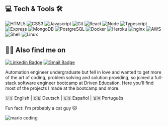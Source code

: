 ## :computer: Tech & Tools :hammer_and_wrench:
![HTML5](https://img.shields.io/badge/HTML5-E34F26?style=for-the-badge&logo=html5&logoColor=white)
![CSS3](https://img.shields.io/badge/CSS3-1572B6?style=for-the-badge&logo=css3&logoColor=white)
![Javascript](https://img.shields.io/badge/JavaScript-323330?style=for-the-badge&logo=javascript&logoColor=F7DF1E)
![Git](https://img.shields.io/badge/Git-E34F26?style=for-the-badge&logo=git&logoColor=white)
![React](https://img.shields.io/badge/React-20232A?style=for-the-badge&logo=react&logoColor=61DAFB)
![Node](https://img.shields.io/badge/Node.js-43853D?style=for-the-badge&logo=node.js&logoColor=white)
![Typescript](https://img.shields.io/badge/TypeScript-007ACC?style=for-the-badge&logo=typescript&logoColor=white)
![Express](https://img.shields.io/badge/Express.js-404D59?style=for-the-badge)
![MongoDB](https://img.shields.io/badge/MongoDB-4EA94B?style=for-the-badge&logo=mongodb&logoColor=white)
![PostgreSQL](https://img.shields.io/badge/PostgreSQL-316192?style=for-the-badge&logo=postgresql&logoColor=white)
![Docker](https://img.shields.io/badge/Docker-2496ED?style=for-the-badge&logo=docker&logoColor=white)
![Heroku](https://img.shields.io/badge/Heroku-430098?style=for-the-badge&logo=heroku&logoColor=white)
![nginx](https://img.shields.io/badge/Nginx-009639?style=for-the-badge&logo=nginx&logoColor=white)
![AWS](https://img.shields.io/badge/Amazon_AWS-232F3E?style=for-the-badge&logo=amazon-aws&logoColor=white)
![Shell](https://img.shields.io/badge/Shell_Script-121011?style=for-the-badge&logo=gnu-bash&logoColor=white)
![Linux](https://img.shields.io/badge/Linux-E34F26?style=for-the-badge&logo=linux&logoColor=black)

## :man_technologist: Also find me on
[![Linkedin Badge](https://img.shields.io/badge/-Felipe-Ventura?style=flat&logo=Linkedin&logoColor=white&color=blue&link=https://www.linkedin.com/in/fmagven/)](https://www.linkedin.com/in/fmagven/)
[![Gmail Badge](https://img.shields.io/badge/-fmagven93@gmail.com-c14438?style=flat&logo=Gmail&logoColor=white&link=mailto:fmagven93@gmail.com)](mailto:fmagven93@gmail.com)

Automation engineer undergraduate but fell in love and wanted to get more of the art of coding, problem solving and solution providing, so joined a full-stack software engineer bootcamp at Driven Education. Here you'll find most of the projects I made at the bootcamp and more.

:us: English | :de: Deutsch | :es: Español | :brazil: Português

Fun fact: I'm probably a cat guy :cat:

![mario coding](https://i.imgur.com/1ZvVkDc.gif)
<!--
**fMagVen/fMagVen** is a ✨ _special_ ✨ repository because its `README.md` (this file) appears on your GitHub profile.

Here are some ideas to get you started:

- 🔭 I’m currently working on ...
- 🌱 I’m currently learning ...
- 👯 I’m looking to collaborate on ...
- 🤔 I’m looking for help with ...
- 💬 Ask me about ...
- 📫 How to reach me: ...
- 😄 Pronouns: ...
- ⚡ Fun fact: ...
-->
